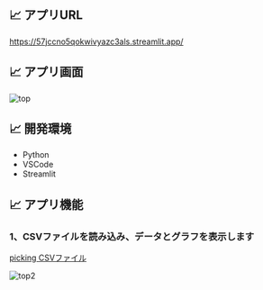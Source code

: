 ## :chart_with_upwards_trend: アプリURL

https://57jccno5qokwivyazc3als.streamlit.app/

## :chart_with_upwards_trend: アプリ画面

![top](https://github.com/user-attachments/assets/34f7c956-9ca9-4ff7-be92-ed04d8926754)

## :chart_with_upwards_trend: 開発環境 

- Python
- VSCode
- Streamlit

## :chart_with_upwards_trend: アプリ機能

### 1、CSVファイルを読み込み、データとグラフを表示します
[picking CSVファイル](https://github.com/niamateu/chart/blob/main/picking.csv)

![top2](https://github.com/user-attachments/assets/17b94c2b-f4ae-4c59-a708-c78ca2d161ea)
